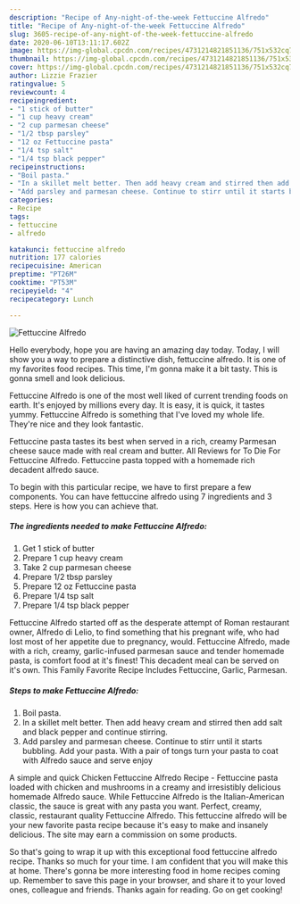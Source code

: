 ```yaml
---
description: "Recipe of Any-night-of-the-week Fettuccine Alfredo"
title: "Recipe of Any-night-of-the-week Fettuccine Alfredo"
slug: 3605-recipe-of-any-night-of-the-week-fettuccine-alfredo
date: 2020-06-10T13:11:17.602Z
image: https://img-global.cpcdn.com/recipes/4731214821851136/751x532cq70/fettuccine-alfredo-recipe-main-photo.jpg
thumbnail: https://img-global.cpcdn.com/recipes/4731214821851136/751x532cq70/fettuccine-alfredo-recipe-main-photo.jpg
cover: https://img-global.cpcdn.com/recipes/4731214821851136/751x532cq70/fettuccine-alfredo-recipe-main-photo.jpg
author: Lizzie Frazier
ratingvalue: 5
reviewcount: 4
recipeingredient:
- "1 stick of butter"
- "1 cup heavy cream"
- "2 cup parmesan cheese"
- "1/2 tbsp parsley"
- "12 oz Fettuccine pasta"
- "1/4 tsp salt"
- "1/4 tsp black pepper"
recipeinstructions:
- "Boil pasta."
- "In a skillet melt better. Then add heavy cream and stirred then add salt and black pepper and continue stirring."
- "Add parsley and parmesan cheese. Continue to stirr until it starts bubbling. Add your pasta. With a pair of tongs turn your pasta to coat with Alfredo sauce and serve enjoy"
categories:
- Recipe
tags:
- fettuccine
- alfredo

katakunci: fettuccine alfredo 
nutrition: 177 calories
recipecuisine: American
preptime: "PT26M"
cooktime: "PT53M"
recipeyield: "4"
recipecategory: Lunch

---
```



![Fettuccine Alfredo](https://img-global.cpcdn.com/recipes/4731214821851136/751x532cq70/fettuccine-alfredo-recipe-main-photo.jpg)

Hello everybody, hope you are having an amazing day today. Today, I will show you a way to prepare a distinctive dish, fettuccine alfredo. It is one of my favorites food recipes. This time, I'm gonna make it a bit tasty. This is gonna smell and look delicious.

Fettuccine Alfredo is one of the most well liked of current trending foods on earth. It's enjoyed by millions every day. It is easy, it is quick, it tastes yummy. Fettuccine Alfredo is something that I've loved my whole life. They're nice and they look fantastic.

Fettuccine pasta tastes its best when served in a rich, creamy Parmesan cheese sauce made with real cream and butter. All Reviews for To Die For Fettuccine Alfredo. Fettuccine pasta topped with a homemade rich decadent alfredo sauce.


To begin with this particular recipe, we have to first prepare a few components. You can have fettuccine alfredo using 7 ingredients and 3 steps. Here is how you can achieve that.

<!--inarticleads1-->

##### The ingredients needed to make Fettuccine Alfredo:

1. Get 1 stick of butter
1. Prepare 1 cup heavy cream
1. Take 2 cup parmesan cheese
1. Prepare 1/2 tbsp parsley
1. Prepare 12 oz Fettuccine pasta
1. Prepare 1/4 tsp salt
1. Prepare 1/4 tsp black pepper


Fettuccine Alfredo started off as the desperate attempt of Roman restaurant owner, Alfredo di Lelio, to find something that his pregnant wife, who had lost most of her appetite due to pregnancy, would. Fettuccine Alfredo, made with a rich, creamy, garlic-infused parmesan sauce and tender homemade pasta, is comfort food at it&#39;s finest! This decadent meal can be served on it&#39;s own. This Family Favorite Recipe Includes Fettuccine, Garlic, Parmesan. 

<!--inarticleads2-->

##### Steps to make Fettuccine Alfredo:

1. Boil pasta.
1. In a skillet melt better. Then add heavy cream and stirred then add salt and black pepper and continue stirring.
1. Add parsley and parmesan cheese. Continue to stirr until it starts bubbling. Add your pasta. With a pair of tongs turn your pasta to coat with Alfredo sauce and serve enjoy


A simple and quick Chicken Fettuccine Alfredo Recipe - Fettuccine pasta loaded with chicken and mushrooms in a creamy and irresistibly delicious homemade Alfredo sauce. While Fettuccine Alfredo is the Italian-American classic, the sauce is great with any pasta you want. Perfect, creamy, classic, restaurant quality Fettuccine Alfredo. This fettuccine alfredo will be your new favorite pasta recipe because it&#39;s easy to make and insanely delicious. The site may earn a commission on some products. 

So that's going to wrap it up with this exceptional food fettuccine alfredo recipe. Thanks so much for your time. I am confident that you will make this at home. There's gonna be more interesting food in home recipes coming up. Remember to save this page in your browser, and share it to your loved ones, colleague and friends. Thanks again for reading. Go on get cooking!
